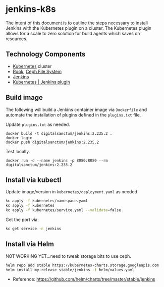 # jenkins-k8s

The intent of this document is to outline the steps necessary to install Jenkins with the Kubernetes plugin on a cluster. The Kubernetes plugin allows for a scale to zero solution for build agents which saves on resources.

## Technology Components

* [Kubernetes](https://kubernetes.io/) cluster
* [Rook](https://rook.io/), [Ceph File System](https://docs.ceph.com/docs/master/cephfs/)
* [Jenkins](https://www.jenkins.io/)
* [Kubernetes | Jenkins plugin](https://plugins.jenkins.io/kubernetes/)


## Build image

The following will build a Jenkins container image via `Dockerfile` and automate the installation of plugins defined in the `plugins.txt` file.

Update `plugins.txt` as needed.

```
docker build -t digitalsanctum/jenkins:2.235.2 .
docker login
docker push digitalsanctum/jenkins:2.235.2
```


Test locally.

```
docker run -d --name jenkins -p 8080:8080 --rm digitalsanctum/jenkins:2.235.2
```

## Install via kubectl

Update image/version in `kubernetes/deployment.yaml` as needed.

```bash
kc apply -f kubernetes/namespace.yaml
kc apply -f kubernetes
kc apply -f kubernetes/service.yaml --validate=false
```

Get the port via:

```bash
kc get service -n jenkins
```

## Install via Helm

NOT WORKING YET...need to tweak storage bits to use ceph.

```bash
helm repo add stable https://kubernetes-charts.storage.googleapis.com
helm install my-release stable/jenkins -f helm/values.yaml
```

* Reference: https://github.com/helm/charts/tree/master/stable/jenkins
